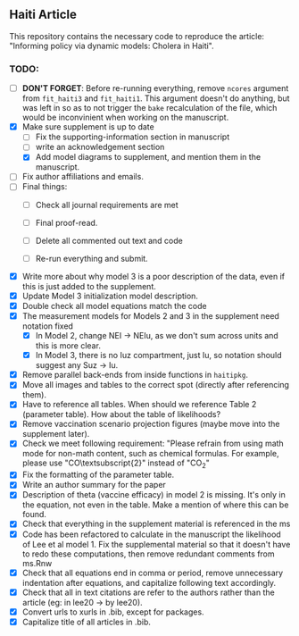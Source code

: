 ## Haiti Article

This repository contains the necessary code to reproduce the article: "Informing policy via dynamic models: Cholera in Haiti". 

### TODO: 

- [ ] **DON'T FORGET**: Before re-running everything, remove `ncores` argument from `fit_haiti3` and `fit_haiti1`. This argument doesn't do anything, but was left in so as to not trigger the `bake` recalculation of the file, which would be inconvinient when working on the manuscript. 
- [x] Make sure supplement is up to date 
   - [ ] Fix the supporting-information section in manuscript 
   - [ ] write an acknowledgement section 
   - [x] Add model diagrams to supplement, and mention them in the manuscript. 
- [ ] Fix author affiliations and emails. 
- [ ] Final things: 
   - [ ] Check all journal requirements are met
   - [ ] Final proof-read.
   - [ ] Delete all commented out text and code 
   - [ ] Re-run everything and submit. 


- [x] Write more about why model 3 is a poor description of the data, even if this is just added to the supplement. 
- [x] Update Model 3 initialization model description. 
- [x] Double check all model equations match the code 
- [x] The measurement models for Models 2 and 3 in the supplement need notation fixed
   - [x] In Model 2, change NEI -> NEIu, as we don't sum across units and this is more clear. 
   - [x] In Model 3, there is no Iuz compartment, just Iu, so notation should suggest any Suz -> Iu.
- [x] Remove parallel back-ends from inside functions in `haitipkg`. 
- [x] Move all images and tables to the correct spot (directly after referencing them).
- [x] Have to reference all tables. When should we reference Table 2 (parameter table). How about the table of likelihoods? 
- [x] Remove vaccination scenario projection figures (maybe move into the supplement later).
- [x] Check we meet following requirement: "Please refrain from using math mode for non-math content, such as chemical formulas. For example, please use "CO\textsubscript{2}" instead of "$\mathrm{CO}_2$"
- [x] Fix the formatting of the parameter table. 
- [x] Write an author summary for the paper 
- [x] Description of theta (vaccine efficacy) in model 2 is missing. It's only in the equation, not even in the table. Make a mention of where this can be found.
- [x] Check that everything in the supplement material is referenced in the ms
- [x] Code has been refactored to calculate in the manuscript the likelihood of Lee et al model 1. Fix the supplemental material so that it doesn't have to redo these computations, then remove redundant comments from ms.Rnw
- [x] Check that all equations end in comma or period, remove unnecessary indentation after equations, and capitalize following text accordingly. 
- [x] Check that all in text citations are refer to the authors rather than the article (eg: in lee20 -> by lee20). 
- [x] Convert urls to xurls in .bib, except for packages. 
- [x] Capitalize title of all articles in .bib.
